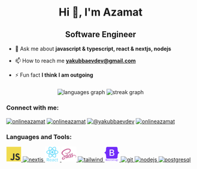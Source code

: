<h1 align="center">Hi 👋, I'm Azamat</h1>
<h2 align="center">Software Engineer</h2>

- 💬 Ask me about **javascript & typescript, react & nextjs, nodejs**

- 📫 How to reach me **yakubbaevdev@gmail.com**

- ⚡ Fun fact **I think I am outgoing**

###
<div align="center">
  <img src="https://github-readme-stats.vercel.app/api/top-langs?username=onlineazamat&locale=en&hide_title=false&layout=compact&card_width=320&langs_count=6&theme=transparent&hide_border=false&order=2" height="150" alt="languages graph"  />
  <img src="https://streak-stats.demolab.com?user=onlineazamat&locale=en&mode=daily&theme=transparent&hide_border=false&border_radius=5&order=3" height="150" alt="streak graph"  />
</div>

###

<h3 align="left">Connect with me:</h3>
<p align="left">
<a href="https://t.me/yakubbaevdev" target="blank"><img align="center" src="https://upload.wikimedia.org/wikipedia/commons/thumb/8/82/Telegram_logo.svg/1024px-Telegram_logo.svg.png" alt="onlineazamat" height="30" width="30" /></a>
<a href="https://linkedin.com/in/onlineazamat" target="blank"><img align="center" src="https://raw.githubusercontent.com/rahuldkjain/github-profile-readme-generator/master/src/images/icons/Social/linked-in-alt.svg" alt="onlineazamat" height="30" width="40" /></a>
<a href="https://medium.com/@yakubbaevdev" target="blank"><img align="center" src="https://raw.githubusercontent.com/rahuldkjain/github-profile-readme-generator/master/src/images/icons/Social/medium.svg" alt="@yakubbaevdev" height="30" width="40" /></a>
<a href="https://www.leetcode.com/onlineazamat" target="blank"><img align="center" src="https://raw.githubusercontent.com/rahuldkjain/github-profile-readme-generator/master/src/images/icons/Social/leet-code.svg" alt="onlineazamat" height="30" width="40" /></a>
</p>

<h3 align="left">Languages and Tools:</h3>
<p align="left"> 
  <a href="https://developer.mozilla.org/en-US/docs/Web/JavaScript" target="_blank" rel="noreferrer"> <img src="https://raw.githubusercontent.com/devicons/devicon/master/icons/javascript/javascript-original.svg" alt="javascript" width="40" height="40"/> </a> 
  <a href="https://nextjs.org/" target="_blank" rel="noreferrer"> <img src="https://www.vectorlogo.zone/logos/nextjs/nextjs-icon.svg" alt="nextjs" width="40" height="40"/> </a> 
  <a href="https://reactjs.org/" target="_blank" rel="noreferrer"> <img src="https://raw.githubusercontent.com/devicons/devicon/master/icons/react/react-original-wordmark.svg" alt="react" width="40" height="40"/> </a> 
  <a href="https://sass-lang.com" target="_blank" rel="noreferrer"> <img src="https://raw.githubusercontent.com/devicons/devicon/master/icons/sass/sass-original.svg" alt="sass" width="40" height="40"/> </a> 
  <a href="https://tailwindcss.com/" target="_blank" rel="noreferrer"> <img src="https://www.vectorlogo.zone/logos/tailwindcss/tailwindcss-icon.svg" alt="tailwind" width="40" height="40"/> </a>  
  <a href="https://getbootstrap.com" target="_blank" rel="noreferrer"> <img src="https://raw.githubusercontent.com/devicons/devicon/master/icons/bootstrap/bootstrap-plain-wordmark.svg" alt="bootstrap" width="40" height="40"/> </a> 
  <a href="https://git-scm.com/" target="_blank" rel="noreferrer"> <img src="https://www.vectorlogo.zone/logos/git-scm/git-scm-icon.svg" alt="git" width="40" height="40"/> </a> 
  <a href="https://nodejs.org" target="_blank" rel="noreferrer"> <img src="https://www.vectorlogo.zone/logos/nodejs/nodejs-horizontal.svg" alt="nodejs" width="auto" height="40"/> </a>
  <a href="https://postgresql.org" target="_blank" rel="noreferrer"> <img src="https://www.vectorlogo.zone/logos/postgresql/postgresql-icon.svg" alt="postgresql" width="40" height="40"> </a>
</p>
